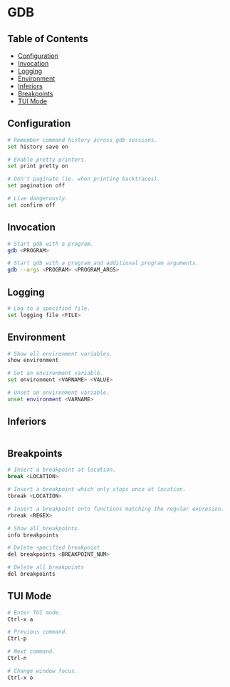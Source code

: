 # GDB

## Table of Contents

- [Configuration](#configuration)
- [Invocation](#invocation)
- [Logging](#logging)
- [Environment](#environment)
- [Inferiors](#inferiors)
- [Breakpoints](#breakpoints)
- [TUI Mode](#tui-mode)

## Configuration

```bash
# Remember command history across gdb sessions.
set history save on

# Enable pretty printers.
set print pretty on

# Don't paginate (ie. when printing backtraces).
set pagination off

# Live dangerously.
set confirm off
```

## Invocation

```bash
# Start gdb with a program.
gdb <PROGRAM>

# Start gdb with a program and additional program arguments.
gdb --args <PROGRAM> <PROGRAM_ARGS>
```

## Logging

```bash
# Log to a specified file.
set logging file <FILE>
```

## Environment

```bash
# Show all environment variables.
show environment

# Set an environment variable.
set environment <VARNAME> <VALUE>

# Unset an environment variable.
unset environment <VARNAME>
```

## Inferiors

```bash
```

## Breakpoints

```bash
# Insert a breakpoint at location.
break <LOCATION>

# Insert a breakpoint which only stops once at location.
tbreak <LOCATION>

# Insert a breakpoint onto functions matching the regular expresion.
rbreak <REGEX>

# Show all breakpoints.
info breakpoints

# Delete specified breakpoint
del breakpoints <BREAKPOINT_NUM>

# Delete all breakpoints
del breakpoints

```

## TUI Mode

```bash
# Enter TUI mode.
Ctrl-x a

# Previous command.
Ctrl-p

# Next command.
Ctrl-n

# Change window focus.
Ctrl-x o
```
